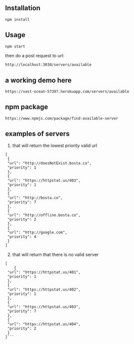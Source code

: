 

## Installation


```bash
npm install
```

## Usage

```bash
npm start
```
then do a post request to url:
```bash
http://localhost:3030/servers/available
```
## a working demo here
```bash
https://vast-ocean-57397.herokuapp.com/servers/available
```
## npm package
```bash
https://www.npmjs.com/package/find-available-server
```

## examples of servers

1) that will return the lowest priority valid url
```
[
 {
 "url": "http://doesNotExist.bosta.co",
 "priority": 1
 },
 {
 "url": "https://httpstat.us/403",
 "priority": 1
 },
 {
 "url": "http://bosta.co",
 "priority": 7
 },
 {
 "url": "http://offline.bosta.co",
 "priority": 2
 },
 {
 "url": "http://google.com",
 "priority": 4
 }
]
```

2) that will return that there is no valid server
```
[
	{
 "url": "https://httpstat.us/401",
 "priority": 1
 },
 {
 "url": "https://httpstat.us/402",
 "priority": 1
 },
 {
 "url": "https://httpstat.us/403",
 "priority": 7
 },
 {
 "url": "https://httpstat.us/404",
 "priority": 2
 }
]```

